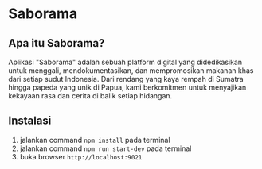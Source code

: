 
# Saborama

## Apa itu Saborama?
Aplikasi "Saborama" adalah sebuah platform digital yang didedikasikan untuk menggali, mendokumentasikan, dan mempromosikan makanan khas dari setiap sudut Indonesia. Dari rendang yang kaya rempah di Sumatra hingga papeda yang unik di Papua, kami berkomitmen untuk menyajikan kekayaan rasa dan cerita di balik setiap hidangan.


## Instalasi
1. jalankan command `npm install` pada terminal
2. jalankan command `npm run start-dev` pada terminal
3. buka browser `http://localhost:9021`


